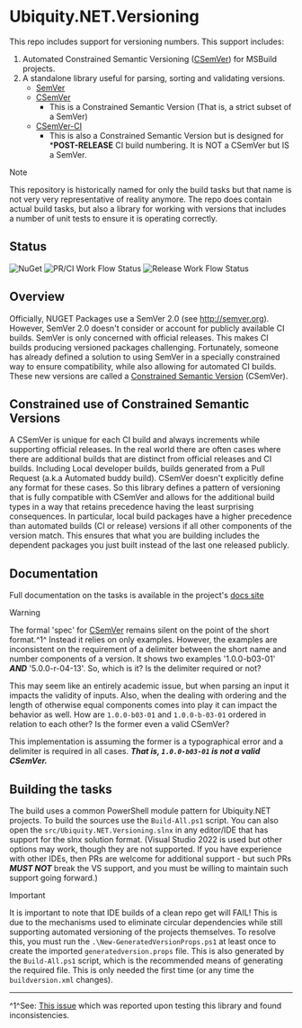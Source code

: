 # Ubiquity.NET.Versioning
This repo includes support for versioning numbers. This support includes:
1) Automated Constrained Semantic Versioning ([CSemVer](https:/csemver.org)) for MSBuild
   projects.
2) A standalone library useful for parsing, sorting and validating versions.
    - [SemVer](https://semver.org)
    - [CSemVer](https://csemver.org)
        - This is a Constrained Semantic Version (That is, a strict subset of a SemVer)
    - [CSemVer-CI](https://csemver.org)
        - This is also a Constrained Semantic Version but is designed for ***POST-RELEASE** CI
          build numbering. It is NOT a CSemVer but IS a SemVer.

>[!NOTE]
> This repository is historically named for only the build tasks but that name is not very
> very representative of reality anymore. The repo does contain actual build tasks, but also
> a library for working with versions that includes a number of unit tests to ensure it is
> operating correctly.

## Status
![NuGet](https://img.shields.io/nuget/dt/CSemVer.Build.Tasks.svg)
![PR/CI Work Flow Status](https://img.shields.io/github/actions/workflow/status/UbiquityDotNET/CSemVer.GitBuild/pr-build.yml?label=PR%2FCI%20Build%20Status)
![Release Work Flow Status](https://img.shields.io/github/actions/workflow/status/UbiquityDotNET/CSemVer.GitBuild/release-build.yml?label=Release%20Build%20Status)

## Overview
Officially, NUGET Packages use a SemVer 2.0 (see http://semver.org).
However, SemVer 2.0 doesn't consider or account for publicly available CI builds.
SemVer is only concerned with official releases. This makes CI builds producing 
versioned packages challenging. Fortunately, someone has already defined a solution
to using SemVer in a specially constrained way to ensure compatibility, while also 
allowing for automated CI builds. These new versions are called a [Constrained Semantic
Version](http://csemver.org) (CSemVer).

## Constrained use of Constrained Semantic Versions
A CSemVer is unique for each CI build and always increments while supporting official releases.
In the real world there are often cases where there are additional builds that are distinct
from official releases and CI builds. Including Local developer builds, builds generated from a
Pull Request (a.k.a Automated buddy build). CSemVer doesn't explicitly define any format for
these cases. So this library defines a pattern of versioning that is fully compatible with
CSemVer and allows for the additional build types in a way that retains precedence having the
least surprising consequences. In particular, local build packages have a higher precedence
than automated builds (CI or release) versions if all other components of the version match.
This ensures that what you are building includes the dependent packages you just built instead
of the last one released publicly.

## Documentation
Full documentation on the tasks is available in the project's [docs site](https://ubiquitydotnet.github.io/CSemVer.GitBuild/)

>[!WARNING]
> The formal 'spec' for [CSemVer](https://csemver.org) remains silent on the point of the short
> format.^1^ Instead it relies on only examples. However, the examples are inconsistent on the
> requirement of a delimiter between the short name and number components of a version. It
> shows two examples '1.0.0-b03-01' ***AND*** '5.0.0-r-04-13'. So, which is it? Is the
> delimiter required or not?
>
> This may seem like an entirely academic issue, but when parsing an input it impacts the
> validity of inputs. Also, when the dealing with ordering and the length of otherwise equal
> components comes into play it can impact the behavior as well. How are `1.0.0-b03-01` and
> `1.0.0-b-03-01` ordered in relation to each other? Is the former even a valid CSemVer?
>
> This implementation is assuming the former is a typographical error and a delimiter is
> required in all cases. ***That is, `1.0.0-b03-01` is not a valid CSemVer.***

## Building the tasks
The build uses a common PowerShell module pattern for Ubiquity.NET projects. To build the
sources use the `Build-All.ps1` script. You can also open the `src/Ubiquity.NET.Versioning.slnx`
in any editor/IDE that has support for the slnx solution format. (Visual Studio 2022 is used
but other options may work, though they are not supported. If you have experience with other
IDEs, then PRs are welcome for additional support - but such PRs ***MUST NOT*** break the VS
support, and you must be willing to maintain such support going forward.)

>[!IMPORTANT]
> It is important to note that IDE builds of a clean repo get will FAIL! This is due to the
> mechanisms used to eliminate circular dependencies while still supporting automated
> versioning of the projects themselves. To resolve this, you must run the
> `.\New-GeneratedVersionProps.ps1` at least once to create the imported
> `generatedversion.props` file. This is also generated by the `Build-All.ps1` script, which is
> the recommended means of generating the required file. This is only needed the first time
> (or any time the `buildversion.xml` changes).

----
^1^See: [This issue](https://github.com/CK-Build/csemver.org/issues/2) which was reported upon
testing this library and found inconsistencies.
